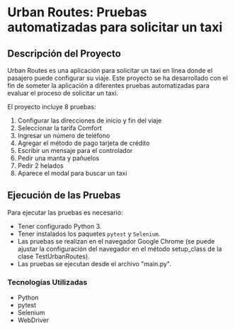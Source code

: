 # Urban Routes: Pruebas automatizadas para solicitar un taxi

## Descripción del Proyecto
Urban Routes es una aplicación para solicitar un taxi en línea donde el pasajero puede configurar su viaje. Este proyecto se ha desarrollado con el fin de someter la aplicación a diferentes pruebas automatizadas para evaluar el proceso de solicitar un taxi.

El proyecto incluye 8 pruebas:

1. Configurar las direcciones de inicio y fin del viaje
2. Seleccionar la tarifa Comfort
3. Ingresar un número de teléfono
4. Agregar el método de pago tarjeta de crédito
5. Escribir un mensaje para el controlador
6. Pedir una manta y pañuelos
7. Pedir 2 helados
8. Aparece el modal para buscar un taxi

## Ejecución de las Pruebas

Para ejecutar las pruebas es necesario:
- Tener configurado Python 3.
- Tener instalados los paquetes `pytest` y `Selenium`.
- Las pruebas se realizan en el navegador Google Chrome (se puede ajustar la configuración del navegador en el método setup_class de la clase TestUrbanRoutes).
- Las pruebas se ejecutan desde el archivo "main.py".

### Tecnologías Utilizadas

- Python
- pytest
- Selenium
- WebDriver